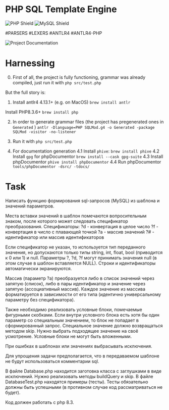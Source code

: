 # PHP SQL Template Engine


![PHP Shield](https://img.shields.io/badge/php-%23777BB4.svg?logo=php&logoColor=fff&style=flat)
![MySQL Shield](https://img.shields.io/badge/mysql-4479A1.svg?logo=mysql&logoColor=fff&style=flat)

#PARSERS #LEXERS #ANTLR4 #ANTLR4-PHP

![Project Documentation](https://toivo.tech/php-sql-template-engine/docs/)

# Harnessing

0. First of all, the project is fully functioning, grammar was already compiled, just run it with `php src/test.php`

But the full story is:

1. Install antlr4 4.13.1+ (e.g. on MacOS)
```brew install antlr```

Install PHP8.3.6+
```brew install php```

2. In order to generate grammar files (the project has pregenerated ones in `Generated` )
```antlr -Dlanguage=PHP SQLMod.g4 -o Generated -package SQLMod -visitor -no-listener```

3. Run it with
```php src/test.php```

4. For documentation generation
4.1 Install `phive`:
```brew install phive```
4.2 Install `gpg` for phpDocumentor
```brew install --cask gpg-suite```
4.3 Install phpDocumentor
```phive install phpDocumentor```
4.4 Run phpDocumentor
```tools/phpDocumentor -dsrc/ -tdocs/```


# Task

Написать функцию формирования sql-запросов (MySQL) из шаблона и значений параметров.

Места вставки значений в шаблон помечаются вопросительным знаком, после которого может следовать спецификатор преобразования.
Спецификаторы:
?d - конвертация в целое число
?f - конвертация в число с плавающей точкой
?a - массив значений
?# - идентификатор или массив идентификаторов

Если спецификатор не указан, то используется тип переданного значения, но допускаются только типы string, int, float, bool (приводится к 0 или 1) и null.
Параметры ?, ?d, ?f могут принимать значения null (в этом случае в шаблон вставляется NULL).
Строки и идентификаторы автоматически экранируются.

Массив (параметр ?a) преобразуется либо в список значений через запятую (список), либо в пары идентификатор и значение через запятую (ассоциативный массив).
Каждое значение из массива форматируется в зависимости от его типа (идентично универсальному параметру без спецификатора).

Также необходимо реализовать условные блоки, помечаемые фигурными скобками.
Если внутри условного блока есть хотя бы один параметр со специальным значением, то блок не попадает в сформированный запрос.
Специальное значение должно возвращаться методом skip. Нужно выбрать подходящее значение на своё усмотрение.
Условные блоки не могут быть вложенными.

При ошибках в шаблонах или значениях выбрасывать исключения.

Для упрощения задачи предполагается, что в передаваемом шаблоне не будут использоваться комментарии sql.

В файле Database.php находится заготовка класса с заглушками в виде исключений. Нужно реализовать методы buildQuery и skip.
В файле DatabaseTest.php находятся примеры (тесты). Тесты обязательно должны быть успешными (в противном случае код рассматриваться не будет).

Код должен работать с php 8.3.

